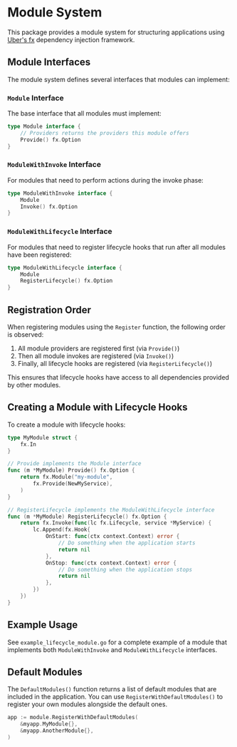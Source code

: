 # Module System

This package provides a module system for structuring applications using [Uber's fx](https://github.com/uber-go/fx) dependency injection framework.

## Module Interfaces

The module system defines several interfaces that modules can implement:

### `Module` Interface

The base interface that all modules must implement:

```go
type Module interface {
    // Providers returns the providers this module offers
    Provide() fx.Option
}
```

### `ModuleWithInvoke` Interface

For modules that need to perform actions during the invoke phase:

```go
type ModuleWithInvoke interface {
    Module
    Invoke() fx.Option
}
```

### `ModuleWithLifecycle` Interface

For modules that need to register lifecycle hooks that run after all modules have been registered:

```go
type ModuleWithLifecycle interface {
    Module
    RegisterLifecycle() fx.Option
}
```

## Registration Order

When registering modules using the `Register` function, the following order is observed:

1. All module providers are registered first (via `Provide()`)
2. Then all module invokes are registered (via `Invoke()`)
3. Finally, all lifecycle hooks are registered (via `RegisterLifecycle()`)

This ensures that lifecycle hooks have access to all dependencies provided by other modules.

## Creating a Module with Lifecycle Hooks

To create a module with lifecycle hooks:

```go
type MyModule struct {
    fx.In
}

// Provide implements the Module interface
func (m *MyModule) Provide() fx.Option {
    return fx.Module("my-module",
        fx.Provide(NewMyService),
    )
}

// RegisterLifecycle implements the ModuleWithLifecycle interface
func (m *MyModule) RegisterLifecycle() fx.Option {
    return fx.Invoke(func(lc fx.Lifecycle, service *MyService) {
        lc.Append(fx.Hook{
            OnStart: func(ctx context.Context) error {
                // Do something when the application starts
                return nil
            },
            OnStop: func(ctx context.Context) error {
                // Do something when the application stops
                return nil
            },
        })
    })
}
```

## Example Usage

See `example_lifecycle_module.go` for a complete example of a module that implements both `ModuleWithInvoke` and `ModuleWithLifecycle` interfaces.

## Default Modules

The `DefaultModules()` function returns a list of default modules that are included in the application. You can use `RegisterWithDefaultModules()` to register your own modules alongside the default ones.

```go
app := module.RegisterWithDefaultModules(
    &myapp.MyModule{},
    &myapp.AnotherModule{},
)
``` 
